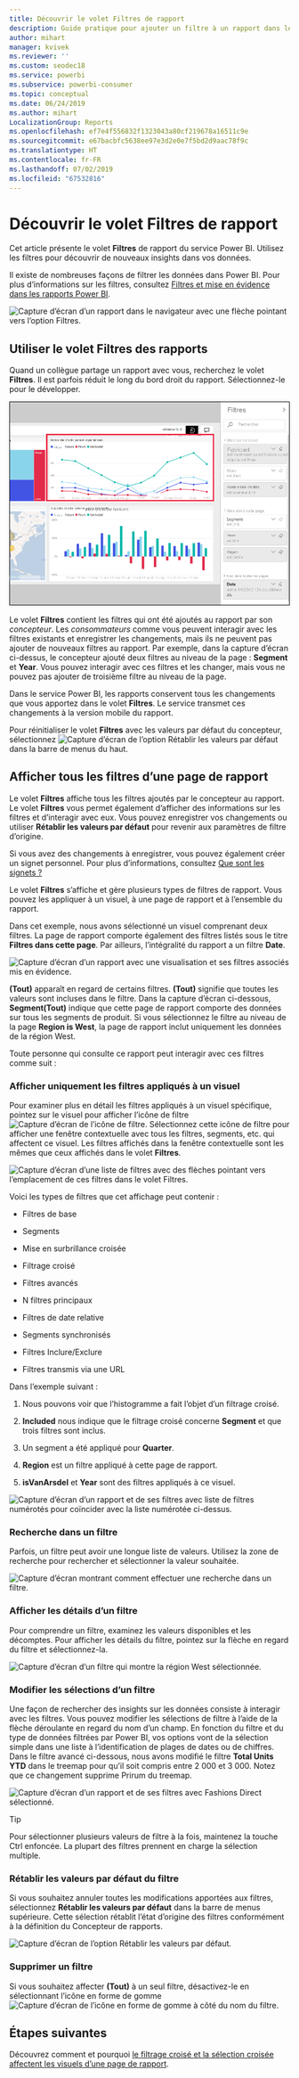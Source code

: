 ```yaml
---
title: Découvrir le volet Filtres de rapport
description: Guide pratique pour ajouter un filtre à un rapport dans le service Power BI pour les consommateurs
author: mihart
manager: kvivek
ms.reviewer: ''
ms.custom: seodec18
ms.service: powerbi
ms.subservice: powerbi-consumer
ms.topic: conceptual
ms.date: 06/24/2019
ms.author: mihart
LocalizationGroup: Reports
ms.openlocfilehash: ef7e4f556832f1323043a80cf219678a16511c9e
ms.sourcegitcommit: e67bacbfc5638ee97e3d2e0e7f5bd2d9aac78f9c
ms.translationtype: HT
ms.contentlocale: fr-FR
ms.lasthandoff: 07/02/2019
ms.locfileid: "67532816"
---
```

# <a name="take-a-tour-of-the-report-filters-pane"></a>Découvrir le volet Filtres de rapport

Cet article présente le volet **Filtres** de rapport du service Power BI. Utilisez les filtres pour découvrir de nouveaux insights dans vos données.

Il existe de nombreuses façons de filtrer les données dans Power BI. Pour plus d’informations sur les filtres, consultez [Filtres et mise en évidence dans les rapports Power BI](../power-bi-reports-filters-and-highlighting.md).

![Capture d’écran d’un rapport dans le navigateur avec une flèche pointant vers l’option Filtres.](media/end-user-report-filter/power-bi-browser-new2.png)

## <a name="working-with-the-report-filters-pane"></a>Utiliser le volet Filtres des rapports

Quand un collègue partage un rapport avec vous, recherchez le volet **Filtres**. Il est parfois réduit le long du bord droit du rapport. Sélectionnez-le pour le développer.

![Capture d’écran du rapport avec le volet Filtres développé.](media/end-user-report-filter/power-bi-filter-pane.png)

Le volet **Filtres** contient les filtres qui ont été ajoutés au rapport par son *concepteur*. Les *consommateurs* comme vous peuvent interagir avec les filtres existants et enregistrer les changements, mais ils ne peuvent pas ajouter de nouveaux filtres au rapport. Par exemple, dans la capture d’écran ci-dessus, le concepteur ajouté deux filtres au niveau de la page : **Segment** et **Year**. Vous pouvez interagir avec ces filtres et les changer, mais vous ne pouvez pas ajouter de troisième filtre au niveau de la page.

Dans le service Power BI, les rapports conservent tous les changements que vous apportez dans le volet **Filtres**. Le service transmet ces changements à la version mobile du rapport.

Pour réinitialiser le volet **Filtres** avec les valeurs par défaut du concepteur, sélectionnez ![Capture d’écran de l’option Rétablir les valeurs par défaut](media/end-user-report-filter/power-bi-reset.png) dans la barre de menus du haut.

## <a name="view-all-the-filters-for-a-report-page"></a>Afficher tous les filtres d’une page de rapport

Le volet **Filtres** affiche tous les filtres ajoutés par le concepteur au rapport. Le volet **Filtres** vous permet également d’afficher des informations sur les filtres et d’interagir avec eux. Vous pouvez enregistrer vos changements ou utiliser **Rétablir les valeurs par défaut** pour revenir aux paramètres de filtre d’origine.

Si vous avez des changements à enregistrer, vous pouvez également créer un signet personnel.  Pour plus d’informations, consultez [Que sont les signets ?](end-user-bookmarks.md)

Le volet **Filtres** s’affiche et gère plusieurs types de filtres de rapport. Vous pouvez les appliquer à un visuel, à une page de rapport et à l’ensemble du rapport.

Dans cet exemple, nous avons sélectionné un visuel comprenant deux filtres. La page de rapport comporte également des filtres listés sous le titre **Filtres dans cette page**. Par ailleurs, l’intégralité du rapport a un filtre **Date**.

![Capture d’écran d’un rapport avec une visualisation et ses filtres associés mis en évidence.](media/end-user-report-filter/power-bi-all-filters2.png)

**(Tout)** apparaît en regard de certains filtres. **(Tout)** signifie que toutes les valeurs sont incluses dans le filtre. Dans la capture d’écran ci-dessous, **Segment(Tout)** indique que cette page de rapport comporte des données sur tous les segments de produit. Si vous sélectionnez le filtre au niveau de la page **Region is West**, la page de rapport inclut uniquement les données de la région West.

Toute personne qui consulte ce rapport peut interagir avec ces filtres comme suit :

### <a name="view-only-those-filters-applied-to-a-visual"></a>Afficher uniquement les filtres appliqués à un visuel

Pour examiner plus en détail les filtres appliqués à un visuel spécifique, pointez sur le visuel pour afficher l’icône de filtre ![Capture d’écran de l’icône de filtre](media/end-user-report-filter/power-bi-filter-icon.png). Sélectionnez cette icône de filtre pour afficher une fenêtre contextuelle avec tous les filtres, segments, etc. qui affectent ce visuel. Les filtres affichés dans la fenêtre contextuelle sont les mêmes que ceux affichés dans le volet **Filtres**.

![Capture d’écran d’une liste de filtres avec des flèches pointant vers l’emplacement de ces filtres dans le volet Filtres.](media/end-user-report-filter/power-bi-hover-visual-filter.png)

Voici les types de filtres que cet affichage peut contenir :

- Filtres de base

- Segments

- Mise en surbrillance croisée

- Filtrage croisé

- Filtres avancés

- N filtres principaux

- Filtres de date relative

- Segments synchronisés

- Filtres Inclure/Exclure

- Filtres transmis via une URL

Dans l’exemple suivant :

1. Nous pouvons voir que l’histogramme a fait l’objet d’un filtrage croisé.

1. **Included** nous indique que le filtrage croisé concerne **Segment** et que trois filtres sont inclus.

1. Un segment a été appliqué pour **Quarter**.

1. **Region** est un filtre appliqué à cette page de rapport.

1. **isVanArsdel** et **Year** sont des filtres appliqués à ce visuel.

![Capture d’écran d’un rapport et de ses filtres avec liste de filtres numérotés pour coïncider avec la liste numérotée ci-dessus.](media/end-user-report-filter/power-bi-visual-pop-up.png)

### <a name="search-in-a-filter"></a>Recherche dans un filtre

Parfois, un filtre peut avoir une longue liste de valeurs. Utilisez la zone de recherche pour rechercher et sélectionner la valeur souhaitée.

![Capture d’écran montrant comment effectuer une recherche dans un filtre.](media/end-user-report-filter/power-bi-fiter-search.png)

### <a name="display-filter-details"></a>Afficher les détails d’un filtre

Pour comprendre un filtre, examinez les valeurs disponibles et les décomptes.  Pour afficher les détails du filtre, pointez sur la flèche en regard du filtre et sélectionnez-la.
  
![Capture d’écran d’un filtre qui montre la région West sélectionnée.](media/end-user-report-filter/power-bi-expand-filter.png)

### <a name="change-filter-selections"></a>Modifier les sélections d’un filtre

Une façon de rechercher des insights sur les données consiste à interagir avec les filtres. Vous pouvez modifier les sélections de filtre à l’aide de la flèche déroulante en regard du nom d’un champ.  En fonction du filtre et du type de données filtrées par Power BI, vos options vont de la sélection simple dans une liste à l’identification de plages de dates ou de chiffres. Dans le filtre avancé ci-dessous, nous avons modifié le filtre **Total Units YTD** dans le treemap pour qu’il soit compris entre 2 000 et 3 000. Notez que ce changement supprime Prirum du treemap.
  
![Capture d’écran d’un rapport et de ses filtres avec Fashions Direct sélectionné.](media/end-user-report-filter/power-bi-filter-treemap.png)

> [!TIP]
> Pour sélectionner plusieurs valeurs de filtre à la fois, maintenez la touche Ctrl enfoncée. La plupart des filtres prennent en charge la sélection multiple.

### <a name="reset-filter-to-default"></a>Rétablir les valeurs par défaut du filtre

Si vous souhaitez annuler toutes les modifications apportées aux filtres, sélectionnez **Rétablir les valeurs par défaut** dans la barre de menus supérieure.  Cette sélection rétablit l’état d’origine des filtres conformément à la définition du Concepteur de rapports.

![Capture d’écran de l’option Rétablir les valeurs par défaut.](media/end-user-report-filter/power-bi-reset.png)

### <a name="clear-a-filter"></a>Supprimer un filtre

Si vous souhaitez affecter **(Tout)** à un seul filtre, désactivez-le en sélectionnant l’icône en forme de gomme ![Capture d’écran de l’icône en forme de gomme](media/end-user-report-filter/power-bi-eraser-icon.png) à côté du nom du filtre.
  
<!--  too much detail for consumers

## Types of filters: text field filters
### List mode
Ticking a checkbox either selects or deselects the value. The **All** checkbox can be used to toggle the state of all checkboxes on or off. The checkboxes represent all the available values for that field.  As you adjust the filter, the restatement updates to reflect your choices. 

![list mode filter](media/end-user-report-filter/power-bi-restatement-new.png)

Note how the restatement now says "is Mar, Apr or May".

### Advanced mode
Select **Advanced Filtering** to switch to advanced mode. Use the dropdown controls and text boxes to identify which fields to include. By choosing between **And** and **Or**, you can build complex filter expressions. Select the **Apply Filter** button when you've set the values you want.  

![advanced mode](media/end-user-report-filter/power-bi-advanced.png)

## Types of filters: numeric field filters
### List mode
If the values are finite, selecting the field name displays a list.  See **Text field filters** &gt; **List mode** above for help using checkboxes.   

### Advanced mode
If the values are infinite or represent a range, selecting the field name opens the advanced filter mode. Use the dropdown and text boxes to specify a range of values that you want to see. 

![advanced filter](media/end-user-report-filter/power-bi-dropdown-and-text.png)

By choosing between **And** and **Or**, you can build complex filter expressions. Select the **Apply Filter** button when you've set the values you want.

## Types of filters: date and time
### List mode
If the values are finite, selecting the field name displays a list.  See **Text field filters** &gt; **List mode** above for help using checkboxes.   

### Advanced mode
If the field values represent date or time, you can specify a start/end time when using Date/Time filters.  

![datetime filter](media/end-user-report-filter/pbi_date-time-filters.png)

-->

## <a name="next-steps"></a>Étapes suivantes

Découvrez comment et pourquoi [le filtrage croisé et la sélection croisée affectent les visuels d’une page de rapport](end-user-interactions.md).